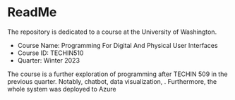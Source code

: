# ReadMe
The repository is dedicated to a course at the University of Washington.
* Course Name: Programming For Digital And Physical User Interfaces
* Course ID: TECHIN510
* Quarter: Winter 2023

The course is a further exploration of programming after TECHIN 509 in the previous quarter. Notably, chatbot, data visualization, . Furthermore, the whole system was deployed to Azure
